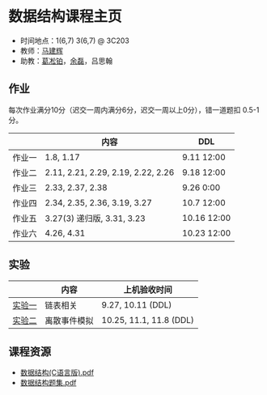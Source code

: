 # 数据结构课程主页

- 时间地点：1(6,7) 3(6,7) @ 3C203
- 教师：[马建辉](mailto:jianhui@ustc.edu.cn)
- 助教：[葛凇铂](mailto:gsb0908@mail.ustc.edu.cn)，[余磊](mailto:meet.leiyu@gmail.com)，吕思翰

## 作业

每次作业满分10分（迟交一周内满分6分，迟交一周以上0分），错一道题扣 0.5-1 分。

|        | 内容                               | DDL        |
| ------ | ---------------------------------- | ---------- |
| 作业一 | 1.8, 1.17                          | 9.11 12:00 |
| 作业二 | 2.11, 2.21, 2.29, 2.19, 2.22, 2.26 | 9.18 12:00 |
| 作业三 | 2.33, 2.37, 2.38                   | 9.26  0:00 |
| 作业四 | 2.34, 2.35, 2.36, 3.19, 3.27              | 10.7 12:00        |
| 作业五 | 3.27(3) 递归版, 3.31, 3.23              | 10.16  12:00        |
| 作业六 | 4.26, 4.31              | 10.23  12:00        |

## 实验

|                     | 内容         | 上机验收时间     |
| ------------------- | ------------ | ---------------- |
| [实验一](./lab1.md) | 链表相关     | 9.27, 10.11 (DDL) |
| [实验二](./lab2.md) | 离散事件模拟 | 10.25, 11.1, 11.8 (DDL) |

## 课程资源

- [数据结构(C语言版).pdf](https://github.com/ustc-ds-2023/ustc-ds-2023.github.io/files/12721037/default.pdf)
- [数据结构题集.pdf](https://github.com/ustc-ds-2023/ustc-ds-2023.github.io/files/12721020/default.pdf)

